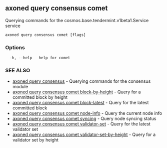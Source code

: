 ## axoned query consensus comet

Querying commands for the cosmos.base.tendermint.v1beta1.Service service

```
axoned query consensus comet [flags]
```

### Options

```
  -h, --help   help for comet
```

### SEE ALSO

* [axoned query consensus](axoned_query_consensus.md)	 - Querying commands for the consensus module
* [axoned query consensus comet block-by-height](axoned_query_consensus_comet_block-by-height.md)	 - Query for a committed block by height
* [axoned query consensus comet block-latest](axoned_query_consensus_comet_block-latest.md)	 - Query for the latest committed block
* [axoned query consensus comet node-info](axoned_query_consensus_comet_node-info.md)	 - Query the current node info
* [axoned query consensus comet syncing](axoned_query_consensus_comet_syncing.md)	 - Query node syncing status
* [axoned query consensus comet validator-set](axoned_query_consensus_comet_validator-set.md)	 - Query for the latest validator set
* [axoned query consensus comet validator-set-by-height](axoned_query_consensus_comet_validator-set-by-height.md)	 - Query for a validator set by height
